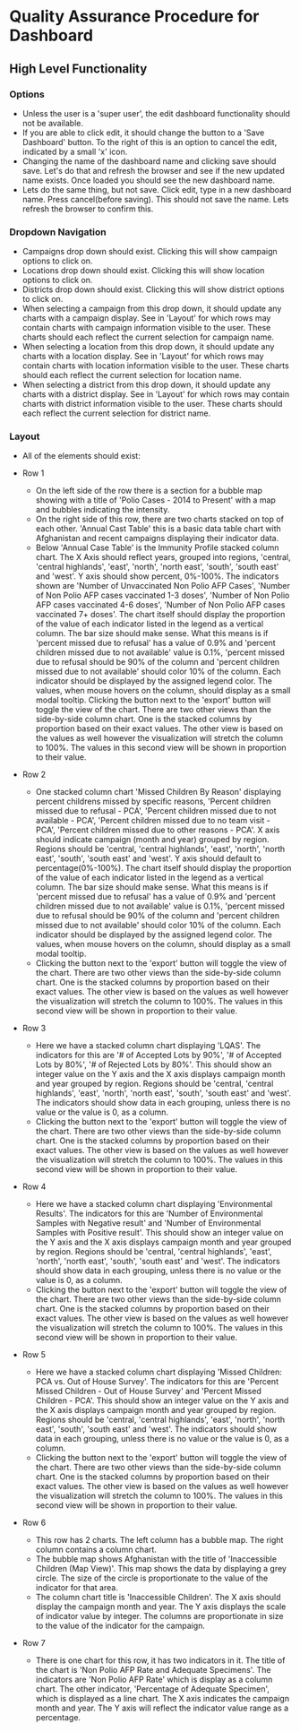 # Quality Assurance Procedure for Dashboard
## High Level Functionality
### Options
  * Unless the user is a 'super user', the edit dashboard functionality should not be available.
  * If you are able to click edit, it should change the button to a 'Save Dashboard' button. To the right of this is an option to cancel the edit, indicated by a small 'x' icon.
  * Changing the name of the dashboard name and clicking save should save. Let's do that and refresh the browser and see if the new updated name exists. Once loaded you should see the new dashboard name.
  * Lets do the same thing, but not save. Click edit, type in a new dashboard name. Press cancel(before saving). This should not save the name. Lets refresh the browser to confirm this.
### Dropdown Navigation
  * Campaigns drop down should exist. Clicking this will show campaign options to click on.
  * Locations drop down should exist. Clicking this will show location options to click on.
  * Districts drop down should exist. Clicking this will show district options to click on.
  * When selecting a campaign from this drop down, it should update any charts with a campaign display. See in 'Layout' for which rows may contain charts with campaign information visible to the user. These charts should each reflect the current selection for campaign name.
  * When selecting a location from this drop down, it should update any charts with a location display. See in 'Layout' for which rows may contain charts with location information visible to the user. These charts should each reflect the current selection for location name.
  * When selecting a district from this drop down, it should update any charts with a district display. See in 'Layout' for which rows may contain charts with district information visible to the user. These charts should each reflect the current selection for district name.
### Layout
  * All of the elements should exist:
  * Row 1
    * On the left side of the row there is a section for a bubble map showing with a title of 'Polio Cases - 2014 to Present' with a map and bubbles indicating the intensity.
    * On the right side of this row, there are two charts stacked on top of each other. 'Annual Cast Table' this is a basic data table chart with Afghanistan and recent campaigns displaying their indicator data.
    * Below 'Annual Case Table' is the Immunity Profile stacked column chart. The X Axis should reflect years, grouped into regions, 'central, 'central highlands', 'east', 'north', 'north east', 'south', 'south east' and 'west'. Y axis should show percent, 0%-100%. The indicators shown are 'Number of Unvaccinated Non Polio AFP Cases', 'Number of Non Polio AFP cases vaccinated 1-3 doses', 'Number of Non Polio AFP cases vaccinated 4-6 doses', 'Number of Non Polio AFP cases vaccinated 7+ doses'. The chart itself should display the proportion of the value of each indicator listed in the legend as a vertical column. The bar size should make sense. What this means is if 'percent missed due to refusal' has a value of 0.9% and 'percent children missed due to not available' value is 0.1%, 'percent missed due to refusal should be 90% of the column and 'percent children missed due to not available' should color 10% of the column. Each indicator should be displayed by the assigned legend color. The values, when mouse hovers on the column, should display as a small modal tooltip. Clicking the button next to the 'export' button will toggle the view of the chart. There are two other views than the side-by-side column chart. One is the stacked columns by proportion based on their exact values. The other view is based on the values as well however the visualization will stretch the column to 100%. The values in this second view will be shown in proportion to their value.

  * Row 2
    * One stacked column chart 'Missed Children By Reason' displaying percent childrens missed by specific reasons, 'Percent children missed due to refusal - PCA', 'Percent children missed due to not available - PCA', 'Percent children missed due to no team visit - PCA', 'Percent children missed due to other reasons - PCA'. X axis should indicate campaign (month and year) grouped by region. Regions should be 'central, 'central highlands', 'east', 'north', 'north east', 'south', 'south east' and 'west'. Y axis should default to percentage(0%-100%). The chart itself should display the proportion of the value of each indicator listed in the legend as a vertical column. The bar size should make sense. What this means is if 'percent missed due to refusal' has a value of 0.9% and 'percent children missed due to not available' value is 0.1%, 'percent missed due to refusal should be 90% of the column and 'percent children missed due to not available' should color 10% of the column. Each indicator should be displayed by the assigned legend color. The values, when mouse hovers on the column, should display as a small modal tooltip.
    * Clicking the button next to the 'export' button will toggle the view of the chart. There are two other views than the side-by-side column chart. One is the stacked columns by proportion based on their exact values. The other view is based on the values as well however the visualization will stretch the column to 100%. The values in this second view will be shown in proportion to their value.
  * Row 3
    * Here we have a stacked column chart displaying 'LQAS'. The indicators for this are '# of Accepted Lots by 90%', '# of Accepted Lots by 80%', '# of Rejected Lots by 80%'. This should show an integer value on the Y axis and the X axis displays campaign month and year grouped by region. Regions should be 'central, 'central highlands', 'east', 'north', 'north east', 'south', 'south east' and 'west'. The indicators should show data in each grouping, unless there is no value or the value is 0, as a column.
    * Clicking the button next to the 'export' button will toggle the view of the chart. There are two other views than the side-by-side column chart. One is the stacked columns by proportion based on their exact values. The other view is based on the values as well however the visualization will stretch the column to 100%. The values in this second view will be shown in proportion to their value.
  * Row 4
    * Here we have a stacked column chart displaying 'Environmental Results'. The indicators for this are 'Number of Environmental Samples with Negative result' and 'Number of Environmental Samples with Positive result'. This should show an integer value on the Y axis and the X axis displays campaign month and year grouped by region. Regions should be 'central, 'central highlands', 'east', 'north', 'north east', 'south', 'south east' and 'west'. The indicators should show data in each grouping, unless there is no value or the value is 0, as a column.
    * Clicking the button next to the 'export' button will toggle the view of the chart. There are two other views than the side-by-side column chart. One is the stacked columns by proportion based on their exact values. The other view is based on the values as well however the visualization will stretch the column to 100%. The values in this second view will be shown in proportion to their value.
  * Row 5
    * Here we have a stacked column chart displaying 'Missed Children: PCA vs. Out of House Survey'. The indicators for this are 'Percent Missed Children - Out of House Survey' and 'Percent Missed Children - PCA'. This should show an integer value on the Y axis and the X axis displays campaign month and year grouped by region. Regions should be 'central, 'central highlands', 'east', 'north', 'north east', 'south', 'south east' and 'west'. The indicators should show data in each grouping, unless there is no value or the value is 0, as a column.
    * Clicking the button next to the 'export' button will toggle the view of the chart. There are two other views than the side-by-side column chart. One is the stacked columns by proportion based on their exact values. The other view is based on the values as well however the visualization will stretch the column to 100%. The values in this second view will be shown in proportion to their value.
  * Row 6
    * This row has 2 charts. The left column has a bubble map. The right column contains a column chart.
    * The bubble map shows Afghanistan with the title of 'Inaccessible Children (Map View)'. This map shows the data by displaying a grey circle. The size of the circle is proportionate to the value of the indicator for that area.
    * The column chart title is 'Inaccessible Children'. The X axis should display the campaign month and year. The Y axis displays the scale of indicator value by integer. The columns are proportionate in size to the value of the indicator for the campaign.
  * Row 7
    * There is one chart for this row, it has two indicators in it. The title of the chart is 'Non Polio AFP Rate and Adequate Specimens'. The indicators are 'Non Polio AFP Rate' which is display as a column chart. The other indicator, 'Percentage of Adequate Specimen', which is displayed as a line chart. The X axis indicates the campaign month and year. The Y axis will reflect the indicator value range as a percentage.